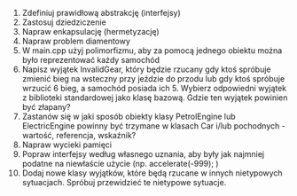 1. Zdefiniuj prawidłową abstrakcję (interfejsy)
1. Zastosuj dziedziczenie
1. Napraw enkapsulację (hermetyzację)
1. Napraw problem diamentowy
1. W main.cpp użyj polimorfizmu, aby za pomocą jednego obiektu można było reprezentować każdy samochód
1. Napisz wyjątek InvalidGear, który będzie rzucany gdy ktoś spróbuje zmienić bieg na wsteczny przy jeździe do przodu lub gdy ktoś spróbuje wrzucić 6 bieg, a samochód posiada ich 5. Wybierz odpowiedni wyjątek z biblioteki standardowej jako klasę bazową. Gdzie ten wyjątek powinien być złapany?
1. Zastanów się w jaki sposób obiekty klasy PetrolEngine lub ElectricEngine powinny być trzymane w klasach Car i/lub pochodnych - wartość, referencja, wskaźnik?
1. Napraw wycieki pamięci
1. Popraw interfejsy według własnego uznania, aby były jak najmniej podatne na niewłaście użycie (np. accelerate(-999); )
1. Dodaj nowe klasy wyjątków, które będą rzucane w innych nietypowych sytuacjach. Spróbuj przewidzieć te nietypowe sytuacje.
